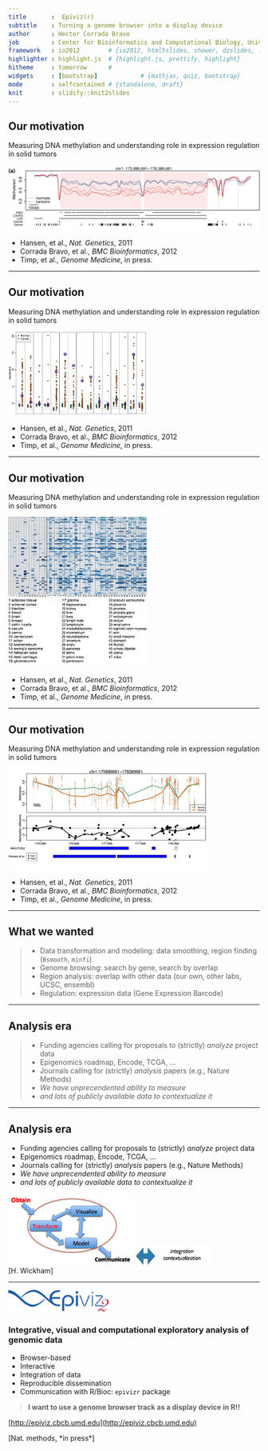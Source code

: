 ```yaml
---
title       :  Epiviz(r)
subtitle    : Turning a genome browser into a display device
author      : Hector Corrada Bravo
job         : Center for Bioinformatics and Computational Biology, University of Maryland
framework   : io2012        # {io2012, html5slides, shower, dzslides, ...}
highlighter : highlight.js  # {highlight.js, prettify, highlight}
hitheme     : tomorrow      # 
widgets     : [bootstrap]            # {mathjax, quiz, bootstrap}
mode        : selfcontained # {standalone, draft}
knit        : slidify::knit2slides
---
```


## Our motivation

Measuring DNA methylation and understanding role in expression regulation in solid tumors

![](images/block.png)

- Hansen, et al., *Nat. Genetics*, 2011
- Corrada Bravo, et al., *BMC Bioinformatics*, 2012
- Timp, et al., *Genome Medicine*, in press.

---

## Our motivation

Measuring DNA methylation and understanding role in expression regulation in solid tumors
<div class="centered">
<img src="images/antiprofile.png" style="max-height: 55%; max-width: 55%"/>
</div>

- Hansen, et al., *Nat. Genetics*, 2011
- Corrada Bravo, et al., *BMC Bioinformatics*, 2012
- Timp, et al., *Genome Medicine*, in press.

---

## Our motivation

Measuring DNA methylation and understanding role in expression regulation in solid tumors
<div class="centered">
<img src="images/barcode.png" style="max-height: 55%; max-width: 55%"/>
<img src="images/barcode2.png" style="max-height: 55%; max-width: 55%"/>
</div>

- Hansen, et al., *Nat. Genetics*, 2011
- Corrada Bravo, et al., *BMC Bioinformatics*, 2012
- Timp, et al., *Genome Medicine*, in press.

---

## Our motivation

Measuring DNA methylation and understanding role in expression regulation in solid tumors
<div class="centered">
<img src="images/minfi.png" style="max-height: 80%; max-width: 80%"/>
</div>

- Hansen, et al., *Nat. Genetics*, 2011
- Corrada Bravo, et al., *BMC Bioinformatics*, 2012
- Timp, et al., *Genome Medicine*, in press.

---

## What we wanted

> - Data transformation and modeling: data smoothing, region finding (`Bsmooth`, `minfi`)
> - Genome browsing: search by gene, search by overlap
> - Region analysis: overlap with other data (our own, other labs, UCSC, ensembl)
> - Regulation: expression data (Gene Expression Barcode)

--- 

## Analysis era 

> - Funding agencies calling for proposals to (strictly) *analyze* project data
>  - Epigenomics roadmap, Encode, TCGA, ...
> - Journals calling for (strictly) *analysis* papers (e.g., Nature Methods)
> - *We have unprecendented ability to measure*
> - *and lots of publicly available data to contextualize it*

--- 

## Analysis era 

- Funding agencies calling for proposals to (strictly) *analyze* project data
- Epigenomics roadmap, Encode, TCGA, ...
- Journals calling for (strictly) *analysis* papers (e.g., Nature Methods)
- *We have unprecendented ability to measure*
- *and lots of publicly available data to contextualize it*

<div class="centered">
<img src="images/hadley.png" style="max-height: 50%; max-width: 50%"/>
<img src="images/hadley2.png" style="max-height: 30%; max-width: 30%"/>
<footer class="source">[H. Wickham]</footer>
</div>

---

<div class="centered">
<img src="images/epiviz_2_logo_medium.png" style="max-height: 40%; max-width: 40%"/>
</div>

### Integrative, visual and computational exploratory analysis of genomic data

- Browser-based
- Interactive
- Integration of data
- Reproducible dissemination
- Communication with R/Bioc: `epivizr` package

> **I want to use a genome browser track as a display device in R!!**

[http://epiviz.cbcb.umd.edu](http://epiviz.cbcb.umd.edu)
<footer class="source">[Nat. methods, *in press*]</footer>

